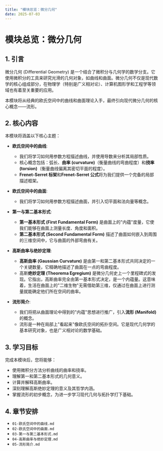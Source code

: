 ```yaml
---
title: "模块总览：微分几何"
date: 2025-07-03
---
```


# 模块总览：微分几何

## 1. 引言

微分几何 (Differential Geometry) 是一个结合了微积分与几何学的数学分支。它使用微积分的工具来研究光滑的几何对象，如曲线和曲面。微分几何不仅是现代数学的核心组成部分，在物理学（特别是广义相对论）、计算机图形学和工程学等领域也有着至关重要的应用。

本模块将从经典的欧氏空间中的曲线和曲面理论入手，最终引向现代微分几何的核心概念——流形。

## 2. 核心内容

本模块将涵盖以下核心主题：

-   **欧氏空间中的曲线**:
    -   我们将学习如何用参数方程描述曲线，并使用导数来分析其局部性质。
    -   核心概念包括：弧长、**曲率 (curvature)**（衡量曲线的弯曲程度）和**挠率 (torsion)**（衡量曲线偏离其密切平面的程度）。
    -   **Frenet-Serret 标架**和**Frenet-Serret 公式**将为我们提供一个完备的局部描述框架。

-   **欧氏空间中的曲面**:
    -   我们将学习如何用参数方程描述曲面，并引入切平面和法向量等概念。

-   **第一与第二基本形式**:
    -   **第一基本形式 (First Fundamental Form)** 是曲面上的"内蕴"度量，它使我们能够在曲面上测量长度、角度和面积。
    -   **第二基本形式 (Second Fundamental Form)** 描述了曲面如何嵌入到周围的三维空间中，它与曲面的外部弯曲有关。

-   **高斯曲率与绝妙定理**:
    -   **高斯曲率 (Gaussian Curvature)** 是由第一和第二基本形式共同决定的一个关键数量，它精确地描述了曲面在一点的弯曲程度。
    -   高斯**绝妙定理 (Theorema Egregium)** 是微分几何史上一个里程碑式的发现。它指出，高斯曲率完全由第一基本形式决定，是一个内蕴量。这意味着，生活在曲面上的"二维生物"无需借助第三维，仅通过在曲面上进行测量就能确定他们所在空间的曲率。

-   **流形简介**:
    -   我们将把从曲面理论中得到的"内蕴"思想进行推广，引入**流形 (Manifold)** 的概念。
    -   流形是一种在局部上"看起来"像欧氏空间的拓扑空间。它是现代几何学的基本研究对象，也是广义相对论的数学基础。

## 3. 学习目标

完成本模块后，您将能够：

-   使用微积分方法分析曲线的曲率和挠率。
-   理解第一和第二基本形式的几何意义。
-   计算并解释高斯曲率。
-   深刻理解高斯绝妙定理的意义及其哲学内涵。
-   掌握流形的初步概念，为进一步学习现代几何与拓扑学打下基础。

## 4. 章节安排

-   `01-欧氏空间中的曲线.md`
-   `02-欧氏空间中的曲面.md`
-   `03-第一与第二基本形式.md`
-   `04-高斯曲率与绝妙定理.md`
-   `05-流形简介.md` 